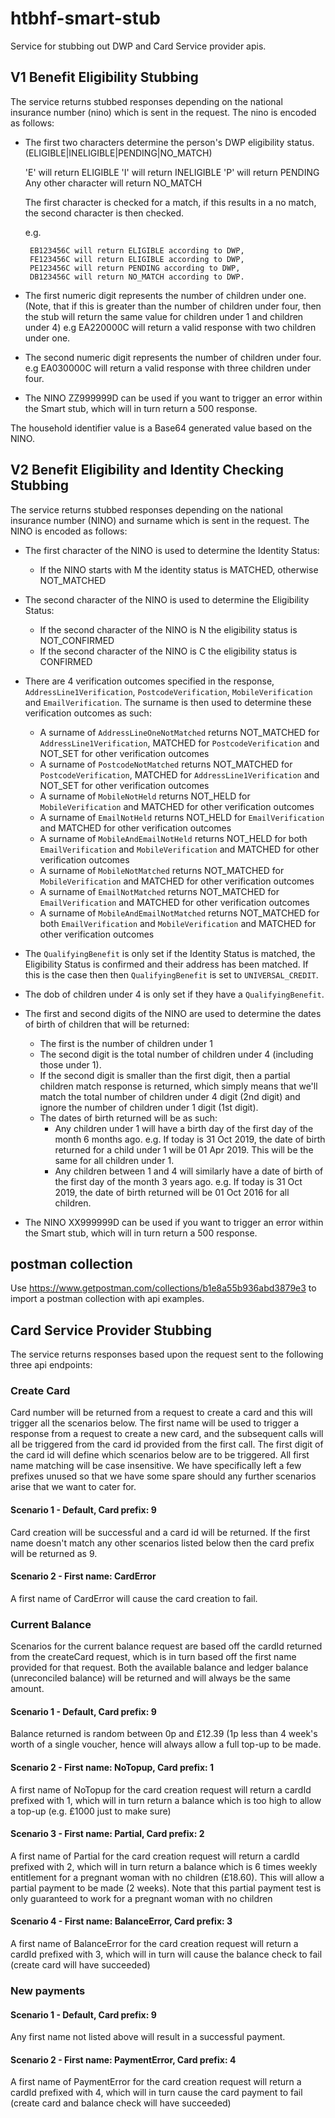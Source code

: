 # htbhf-smart-stub
Service for stubbing out DWP and Card Service provider apis.

## V1 Benefit Eligibility Stubbing
The service returns stubbed responses depending on the national insurance number (nino) which is sent in the request.
The nino is encoded as follows:

* The first two characters determine the person's DWP eligibility status. (ELIGIBLE|INELIGIBLE|PENDING|NO_MATCH)
  

  'E' will return ELIGIBLE
  'I' will return INELIGIBLE
  'P' will return PENDING
  Any other character will return NO_MATCH
  
  The first character is checked for a match, if this results in a no match, the second character is then checked.

  e.g. 
       
       EB123456C will return ELIGIBLE according to DWP, 
       FE123456C will return ELIGIBLE according to DWP,
       PE123456C will return PENDING according to DWP,
       DB123456C will return NO_MATCH according to DWP.
             
    
* The first numeric digit represents the number of children under one. (Note, that if this is greater than the number of children under four, 
then the stub will return the same value for children under 1 and children under 4)
  e.g EA220000C will return a valid response with two children under one.
  
* The second numeric digit represents the number of children under four.
  e.g EA030000C will return a valid response with three children under four.
  
* The NINO ZZ999999D can be used if you want to trigger an error within the Smart stub, which will in turn return a 500 response.

The household identifier value is a Base64 generated value based on the NINO.

## V2 Benefit Eligibility and Identity Checking Stubbing

The service returns stubbed responses depending on the national insurance number (NINO) and surname which is sent in the request.
The NINO is encoded as follows:

 * The first character of the NINO is used to determine the Identity Status:
   * If the NINO starts with M the identity status is MATCHED, otherwise NOT_MATCHED
 * The second character of the NINO is used to determine the Eligibility Status:
   * If the second character of the NINO is N the eligibility status is NOT_CONFIRMED
   * If the second character of the NINO is C the eligibility status is CONFIRMED
 * There are 4 verification outcomes specified in the response, `AddressLine1Verification`, `PostcodeVerification`, `MobileVerification` 
 and `EmailVerification`. The surname is then used to determine these verification outcomes as such:
   * A surname of `AddressLineOneNotMatched` returns NOT_MATCHED for `AddressLine1Verification`, MATCHED for `PostcodeVerification` and NOT_SET for other verification outcomes
   * A surname of `PostcodeNotMatched` returns NOT_MATCHED for `PostcodeVerification`, MATCHED for `AddressLine1Verification` and NOT_SET for other verification outcomes
   * A surname of `MobileNotHeld` returns NOT_HELD for `MobileVerification` and MATCHED for other verification outcomes
   * A surname of `EmailNotHeld` returns NOT_HELD for `EmailVerification` and MATCHED for other verification outcomes
   * A surname of `MobileAndEmailNotHeld` returns NOT_HELD for both `EmailVerification` and `MobileVerification` and MATCHED for other verification outcomes
   * A surname of `MobileNotMatched` returns NOT_MATCHED for `MobileVerification` and MATCHED for other verification outcomes
   * A surname of `EmailNotMatched` returns NOT_MATCHED for `EmailVerification` and MATCHED for other verification outcomes
   * A surname of `MobileAndEmailNotMatched` returns NOT_MATCHED for both `EmailVerification` and `MobileVerification` and MATCHED for other verification outcomes
 * The `QualifyingBenefit` is only set if the Identity Status is matched, the Eligibility Status is confirmed and their address has
  been matched. If this is the case then then `QualifyingBenefit` is set to `UNIVERSAL_CREDIT`.
 * The dob of children under 4 is only set if they have a `QualifyingBenefit`.
 * The first and second digits of the NINO are used to determine the dates of birth of children that will be returned:
   * The first is the number of children under 1
   * The second digit is the total number of children under 4 (including those under 1).
   * If the second digit is smaller than the first digit, then a partial children match response is returned, which simply means
   that we'll match the total number of children under 4 digit (2nd digit) and ignore the number of children under 1 digit (1st digit).
   * The dates of birth returned will be as such:
     * Any children under 1 will have a birth day of the first day of the month 6 months ago. e.g. If today is 31 Oct 2019, the date of birth returned
     for a child under 1 will be 01 Apr 2019. This will be the same for all children under 1.
     * Any children between 1 and 4 will similarly have a date of birth of the first day of the month 3 years ago. e.g. If today is 31 Oct 2019, the
     date of birth returned will be 01 Oct 2016 for all children.
  
* The NINO XX999999D can be used if you want to trigger an error within the Smart stub, which will in turn return a 500 response.

## postman collection
Use https://www.getpostman.com/collections/b1e8a55b936abd3879e3 to import a postman collection with api examples.

## Card Service Provider Stubbing

The service returns responses based upon the request sent to the following three api endpoints:

### Create Card

Card number will be returned from a request to create a card and this will trigger all the scenarios below.
The first name will be used to trigger a response from a request to create a new card, and the subsequent
calls will all be triggered from the card id provided from the first call. The first digit of the card id
will define which scenarios below are to be triggered. All first name matching will be case insensitive.
We have specifically left a few prefixes unused so that we have some spare should any further scenarios
arise that we want to cater for.

#### Scenario 1 - Default, Card prefix: 9
Card creation will be successful and a card id will be returned. If the first name doesn't match any other scenarios listed
below then the card prefix will be returned as 9.

#### Scenario 2 - First name: CardError
A first name of CardError will cause the card creation to fail.

### Current Balance

Scenarios for the current balance request are based off the cardId returned from the createCard request,
which is in turn based off the first name provided for that request. Both the available balance and ledger balance
(unreconciled balance) will be returned and will always be the same amount.

#### Scenario 1 - Default, Card prefix: 9

Balance returned is random between 0p and £12.39 (1p less than 4 week's worth of a single voucher,
hence will always allow a full top-up to be made.

#### Scenario 2 - First name: NoTopup, Card prefix: 1

A first name of NoTopup for the card creation request will return a cardId prefixed with 1, which will
in turn return a balance which is too high to allow a top-up (e.g. £1000 just to make sure)

#### Scenario 3 - First name: Partial, Card prefix: 2

A first name of Partial for the card creation request will return a cardId prefixed with 2, which will
in turn return a balance which is 6 times weekly entitlement for a pregnant woman with no children (£18.60).
This will allow a partial payment to be made (2 weeks). Note that this partial payment test is only guaranteed
to work for a pregnant woman with no children

#### Scenario 4 - First name: BalanceError, Card prefix: 3

A first name of BalanceError for the card creation request will return a cardId prefixed with 3, which will
in turn will cause the balance check to fail (create card will have succeeded)

### New payments

#### Scenario 1 - Default, Card prefix: 9

Any first name not listed above will result in a successful payment.

#### Scenario 2 - First name: PaymentError, Card prefix: 4

A first name of PaymentError for the card creation request will return a cardId prefixed with 4, which will
in turn cause the card payment to fail (create card and balance check will have succeeded)
